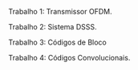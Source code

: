 Trabalho 1: Transmissor OFDM.

Trabalho 2: Sistema DSSS.

Trabalho 3: Códigos de Bloco

Trabalho 4: Códigos Convolucionais.
